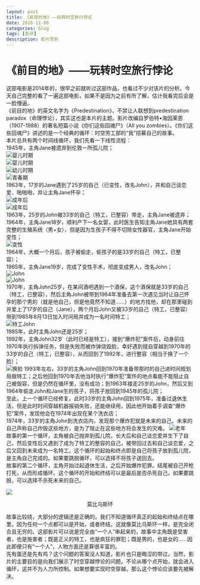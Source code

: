 ```yaml
--- 
layout: post 
title: 《前目的地》——玩转时空旅行悖论
date: 2016-11-06 
categories: blog 
tags: [影评] 
description: 影片赏析
--- 
```


# 《前目的地》——玩转时空旅行悖论

这部电影是2014年的，很早之前就听过这部作品，也看过不少对该片的分析。今天自己完整的看了一遍这部电影，如果不是因为之前有所了解，估计我看完后会是一脸懵逼。  
《前目的地》的英文名字为《Predestination》，不禁让人联想到predestination paradox（命理悖论），其实这也是本片的主题。影片改编自罗伯特•海因莱恩（1907-1988）的著名短篇小说《你们这些回魂尸》（All you zombies）。《你们这些回魂尸》讲述的是一个经典的循环：时空劳工部的“我”招募自己的故事。  
本片总共有两个时间线循环，我们先看一下线性流程：  
1945年，主角Jane被遗弃到伦敦一所孤儿院；  
![婴儿时期](http://bloglxm.oss-cn-beijing.aliyuncs.com/predestination-1.png)  
![婴儿时期](http://bloglxm.oss-cn-beijing.aliyuncs.com/predestination-2.png)  
![幼儿时期](http://bloglxm.oss-cn-beijing.aliyuncs.com/predestination-3.png)  
![青春期](http://bloglxm.oss-cn-beijing.aliyuncs.com/predestination-4.png)  
1963年，17岁的Jane遇到了25岁的自己（已变性，改名John），并和自己谈恋爱、啪啪啪，并让主角Jane怀孕；  
![成年后](http://bloglxm.oss-cn-beijing.aliyuncs.com/predestination-5.png)  
![成年后](http://bloglxm.oss-cn-beijing.aliyuncs.com/predestination-6.png)  
1963年，25岁的John被33岁的自己（特工，已整容）带走，主角Jane被遗弃；  
1964年，主角Jane18岁，顺利产下一名女婴，此时医生告知主角Jane她具有两套完整的生殖系统（男+女），但是因为生孩子不得不切除女性器官，主角Jane开始变性；  
![变性](http://bloglxm.oss-cn-beijing.aliyuncs.com/predestination-7.png)  
1964年，大概一个月后，孩子被偷走，偷孩子的是33岁的自己（特工，已整容）；  
1965年，主角Jane19岁，完成了变性手术，彻底变成男人，改名John；  
![John](http://bloglxm.oss-cn-beijing.aliyuncs.com/predestination-8.png)  
![John](http://bloglxm.oss-cn-beijing.aliyuncs.com/predestination-9.png)  
1970年，主角John25岁，在某间酒吧遇到一个酒保，这个酒保就是33岁的自己（特工，已整容），然后主角John被带到1964年准备去第一次遇见当时让自己怀孕的那个男的（就是他自己，但是他竟然不知道……）的地方找他，却在那里碰到并爱上了17岁的自己（Jane），两个月后John又被33岁的自己（特工，已整容）带到1985年8月13日加入时间局并成为一名时间特工；  
![特工John](http://bloglxm.oss-cn-beijing.aliyuncs.com/predestination-10.png)  
1985年，此时主角John还是25岁；  
1992年，主角John32岁（此时已经是特工），接到“爆炸犯”案件后，动身前往1970年执行拆弹任务，但是失败而被炸弹烧毁脸，幸好遇到擅自穿越到1970年的33岁的自己（特工，已整容），从而回到了1992年，进行整容（相当于换了一个脸）；  
![换脸](http://bloglxm.oss-cn-beijing.aliyuncs.com/predestination-11.png)
1993年左右，33岁的主角John回到1970年准备带那时的自己进时间规划局做特工；之后他回到1970年去他当时执行“爆炸犯”案件的地点看能不能阻止自己被毁容，但是仍然在循环里，没有成功；到1963年接走25岁的John，然后又到1964年偷走John和Jane生的孩子，将孩子放回到1945年的孤儿院；  
至此，上一个循环已经修复。此时33岁的主角John回到1975年，准备过退休生活，但是此时时间穿越机器报销失败，还能继续用，因此他开始着手调查“爆炸犯”案件，发现他会在1974年出现在某个洗衣店；  
1974年，33岁的主角John到洗衣店内，发现那个爆炸犯就是未来的自己。未来的自己声称自己炸毁这些地方，是为了阻止在这些地方将会发生的灾难。
![老年](http://bloglxm.oss-cn-beijing.aliyuncs.com/predestination-12.png)  
故事的第一个循环，主角被自己抛弃到孤儿院，长大后和自己谈恋爱并生下了自己，然后变性后又遇到了成为了特工的整容的自己，被带回过去和自己谈恋爱，之后又回到未来成为一名特工。这个循环的起始和终点即是自己将孩子放到孤儿院，是主角自己完成的。如果要跳脱循环，可以选择不将孩子送回去。  
故事的第二个循环，主角开始过起退休生活，之后开始爆炸犯罪。结尾被自己开枪打死，从而形成循环。这个循环的开始和终结可以是最后是否杀死自己。如果要跳脱，可以选择不杀死未来的自己。  

![](http://www.hinews.cn/pic/003/007/454/00300745438_5e77ed75.jpg)  
<p align="center">莫比乌斯环</p>

故事比较绕，大部分的逻辑还是正确的。我们不知道循环真正的起始和终结点在哪里，因为任何一个点都可以是开始，或者终结。这就像莫比乌斯环一样，是完全闭合且无穷的。这部影片可以说是完全由“一个人”串起来的，故事中主角既是受害者，也是施害者；既是正义的特工，也是疯狂的罪犯；既是男的，也是女的……因此即便只有“一个人”，人物方面还是算很丰富的。  
先有蛋还是先有鸡？这个问题的答案没人知道，影片也只是晦涩的带过。当然，影片的主要目的是向我们展示了时空穿越悖论的问题。不论从哪个点开始，就会进入循环，这并不为人力所控制。如果想要实现时空穿越，那么这个悖论应该要先被解决。



